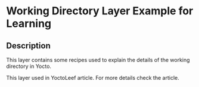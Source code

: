 # Working Directory Layer Example for Learning

## Description

This layer contains some recipes used to explain the details of the working directory in Yocto.

This layer used in YoctoLeef article. For more details check the article.

